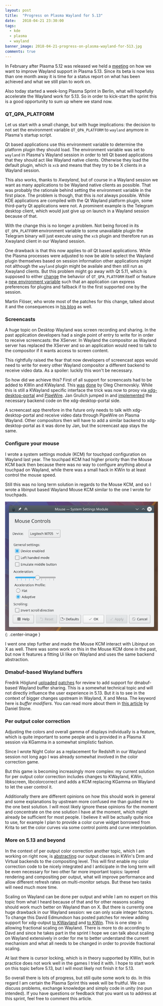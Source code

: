 ```yaml
---
layout: post
title:  "Progress on Plasma Wayland for 5.13"
date:   2018-04-21 23:30:00
tags:
  - kde
  - plasma
  - wayland
banner_image: 2018-04-21-progress-on-plasma-wayland-for-513.jpg
comments: true
---
```

In February after Plasma 5.12 was released we held a [meeting][wayland-meeting] on how we want to improve Wayland support in Plasma 5.13. Since its beta is now less than one month away it is time for a status report on what has been achieved and what we still plan to work on.

Also today started a week-long Plasma Sprint in Berlin, what will hopefully accelerate the Wayland work for 5.13. So in order to kick-start the sprint this is a good opportunity to sum up where we stand now.

### QT_QPA_PLATFORM
Let us start with a small change, but with huge implications: the decision to not set the environment variable `QT_QPA_PLATFORM` to `wayland` anymore in Plasma's startup script.

Qt based applications use this environment variable to determine the platform plugin they should load. The environment variable was set to `wayland` in Plasma's Wayland session in order to tell Qt based applications that they should act like Wayland native clients. Otherwise they load the default plugin, which is `xcb` and means that they try to be X clients in a Wayland session.

This also works, thanks to *Xwayland*, but of course in a Wayland session we want as many applications to be Wayland native clients as possible. That was probably the rationale behind setting the environment variable in the first place. The problem is though, that this is *not* always possible. While KDE applications are compiled with the Qt Wayland platform plugin, some third-party Qt applications were not. A prominent example is the Telegram desktop client, which would just give up on launch in a Wayland session because of that.

With the change this is no longer a problem. Not being forced in its `QT_QPA_PLATFORM` environment variable to some unavailable plugin the Telegram binary will just execute using the `xcb` plugin and therefore run as Xwayland client in our Wayland session.

One drawback is that this now applies to *all* Qt based applications. While the Plasma processes were adjusted to now be able to select the Wayland plugin themselves based on session information other applications might not although the `wayland` plugin might be availale and then still run as Xwayland clients. But this problem might go away with Qt 5.11, which is supposed to either [change][qt-review-qpa] the behavior of `QT_QPA_PLATFORM` itself or feature a [new environment variable][qt-review-qpas] such that an application can express preferences for plugins and fallback if to the first supported one by the session.

Martin Flöser, who wrote most of the patches for this change, talked about it and the consequences in [his blog][martin-blog] as well.

### Screencasts
A huge topic on Desktop Wayland was screen recording and sharing. In the past application developers had a single point of entry to write for in order to receive screencasts: the XServer. In Wayland the compositor as Wayland server has replaced the XServer and so an application would need to talk to the compositor if it wants access to screen content.

This rightfully raised the fear that now developers of screencast apps would need to write for every other Wayland compositor a different backend to receive video data. As a spoiler: luckily this won't be necessary.

So how did we achieve this? First of all support for screencasts had to be added to KWin and KWayland. This [was][D1230] [done][D1231] by Oleg Chernovskiy. While this is still a KWayland specific interface the trick was now to proxy via [xdg-desktop-portal][xdg-desktop-portal] and [PipeWire][pipewire]. Jan Grulich jumped in and [implemented][D10965] the necessary backend code on the xdg-desktop-portal side.

A screencast app therefore in the future only needs to talk with xdg-desktop-portal and receive video data through PipeWire on Plasma Wayland. Other compositors then will have to add a similar backend to xdg-desktop-portal as it was done by Jan, but the screencast app stays the same.

### Configure your mouse
I wrote a system settings module (KCM) for touchpad configuration on Wayland last year. The touchpad KCM had higher priority than the Mouse KCM back then because there was no way to configure anything about a touchpad on Wayland, while there was a small hack in KWin to at least control the mouse speed.

Still this was no long term solution in regards to the Mouse KCM, and so I wrote a libinput based Wayland Mouse KCM similar to the one I wrote for touchpads.

![Wayland Mouse KCM](/assets/images/2018-04-21-progress-on-plasma-wayland-for-513-wayland-mouse-kcm.png){: .center-image }

I went one step further and made the Mouse KCM interact with Libinput on X as well. There was some work on this in the Mouse KCM done in the past, but now it features a fitting Ui like on Wayland and uses the same backend abstraction.

### Dmabuf-based Wayland buffers
Fredrik Höglund [uploaded][D10747] [patches][D10750] for review to add support for dmabuf-based Wayland buffer sharing. This is a somewhat technical topic and will not directly influence the user experience in 5.13. But it is to see in the context of bigger changes upstream in Wayland, X and Mesa. The keyword here is *buffer modifiers*. You can read more about them in [this article][collabora-blog-new-era-2] by Daniel Stone.

### Per output color correction
Adjusting the colors and overall gamma of displays individually is a feature, which is quite important to some people and is provided in a Plasma X session via KGamma in a somewhat simplistic fashion.

Since I wrote Night Color as a replacement for Redshift in our Wayland session not long ago I was already somewhat involved in the color correction game.

But this game is becoming increasingly more complex: my current solution for per output color correction includes changes to KWayland, KWin, libkscreen, libcolorcorrect and adds a KCM replacing KGamma on Wayland to let the user control it.

Additionally there are different opinions on how this should work in general and some explanations by upstream more confused me than guided me to the one best solution. I will most likely ignore these opinions for the moment and concentrate on the one solution I have at the moment, which might already be sufficient for most people. I believe it will be actually quite nice to use, for example I plan to provide a color curve widget borrowed from Krita to set the color curves via some control points and curve interpolation.

### More on 5.13 and beyond
In the context of per output color correction another topic, which I am working on right now, is [abstracting][D11781] our output classes in KWin's Drm and Virtual backends to the compositing level. This will first enable my color correction code to be nicely integrated and I anticipate in the long term will be even necessary for two other far more important topics: layered rendering and compositing per output, what will improve performance and allow different refresh rates on multi-monitor setups. But these two tasks will need much more time.

Scaling on Wayland can be done per output and while I am no expert on this topic from what I heard because of that and for other reasons scaling should work much better on Wayland than on X. But there is currently one huge drawback in our Wayland session: we can only scale integer factors. To change this David Edmundson has posted patches for review adding support for xdg-output [to KWayland][D12235] and [to KWin][D12243]. This is one step in allowing fractional scaling on Wayland. There is more to do according to Davd and since he takes part in the sprint I hope we can talk about scaling on Wayland extensively in order for me to better understand the current mechanism and what all needs to be changed in order to provide fractional scaling.

At last there is cursor locking, which is in theory supported by KWin, but in practice does not work well in the games I tried it with. I hope to start work on this topic before 5.13, but I will most likely not finish it for 5.13.

So overall there is lots of progress, but still quite some work to do. In this regard I am certain the Plasma Sprint this week will be fruitful. We can discuss problems, exchange knowledge and simply code in unity (no pun intended). If you have questions or feedback that you want us to address at this sprint, feel free to comment this article.

[wayland-meeting]: https://mail.kde.org/pipermail/plasma-devel/2018-February/081015.html
[martin-blog]: https://blog.martin-graesslin.com/blog/2018/03/unsetting-qt_qpa_platform-environment-variable-by-default/
[qt-review-qpa]: https://codereview.qt-project.org/#/c/220294/
[qt-review-qpas]: https://codereview.qt-project.org/#/c/224330/
[D1230]: https://phabricator.kde.org/D1230
[D1231]: https://phabricator.kde.org/D1231
[xdg-desktop-portal]: https://github.com/flatpak/xdg-desktop-portal
[pipewire]: https://pipewire.org/
[D10965]: https://phabricator.kde.org/D10965
[D10747]: https://phabricator.kde.org/D10747
[D10750]: https://phabricator.kde.org/D10750
[collabora-blog-new-era-2]: https://www.collabora.com/news-and-blog/blog/2018/03/23/a-new-era-for-linux-low-level-graphics-part-2/
[D11781]: https://phabricator.kde.org/D11781
[D12235]: https://phabricator.kde.org/D12235
[D12243]: https://phabricator.kde.org/D12243

